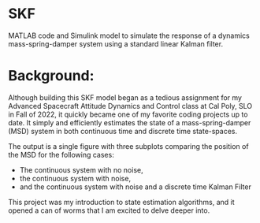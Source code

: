 # SKF

MATLAB code and Simulink model to simulate the response of a dynamics mass-spring-damper system using a standard linear Kalman filter.


# Background:

Although building this SKF model began as a tedious assignment for my Advanced Spacecraft Attitude Dynamics and Control class at Cal Poly, SLO in Fall of 2022, it quickly became one of my favorite coding projects up to date. It simply and efficiently estimates the state of a mass-spring-damper (MSD) system in both continuous time and discrete time state-spaces. 

The output is a single figure with three subplots comparing the position of the MSD for the following cases:
  - The continuous system with no noise,
  - the continuous system with noise,
  - and the continuous system with noise and a discrete time Kalman Filter
  
This project was my introduction to state estimation algorithms, and it opened a can of worms that I am excited to delve deeper into.
